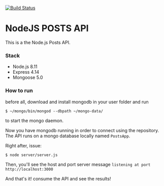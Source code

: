 [![Build Status](https://semaphoreci.com/api/v1/lucasdeassis/posts-api/branches/master/badge.svg)](https://semaphoreci.com/lucasdeassis/posts-api)

# NodeJS POSTS API

This is a the Node.js Posts API.

### Stack
- Node.js 8.11
- Express 4.14
- Mongoose 5.0

### How to run

before all, download and install mongodb in your user folder and run
```
$ ~/mongo/bin/mongod --dbpath ~/mongo-data/
```
to start the mongo daemon.

Now you have mongodb running in order to connect using the repository. The API runs on a mongo database locally named `PostsApp`.

Right after, issue:

```
$ node server/server.js
```

Then, you'll see the host and port server message `listening at port http://localhost:3000`

And that's it! consume the API and see the results!

